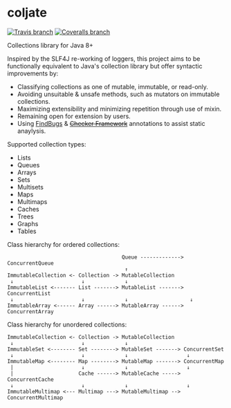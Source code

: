 # coljate

[![Travis branch](https://img.shields.io/travis/ollierob/coljate/master.svg)](https://travis-ci.org/ollierob/coljate)
[![Coveralls branch](https://img.shields.io/coveralls/ollierob/coljate/master.svg)](https://coveralls.io/github/ollierob/coljate?branch=master)

Collections library for Java 8+

Inspired by the SLF4J re-working of loggers, this project aims to be functionally equivalent to Java's collection library but offer syntactic improvements by:

  * Classifying collections as one of mutable, immutable, or read-only.
  * Avoiding unsuitable & unsafe methods, such as mutators on immutable collections.
  * Maximizing extensibility and minimizing repetition through use of mixin.
  * Remaining open for extension by users.
  * Using [FindBugs](http://findbugs.sourceforge.net/) & ~~[Checker Framework](http://types.cs.washington.edu/checker-framework/)~~ annotations to assist static anaylysis.

Supported collection types:

 * Lists
 * Queues
 * Arrays
 * Sets
 * Multisets
 * Maps
 * Multimaps
 * Caches
 * Trees
 * Graphs 
 * Tables

Class hierarchy for ordered collections:

```
                                     Queue -------------> ConcurrentQueue
                                      ↑
ImmutableCollection <- Collection -> MutableCollection
 ↓                      ↓             ↓
ImmutableList <------- List -------> MutableList -------> ConcurrentList
 ↓                      ↓             ↓                    ↓
ImmutableArray <------ Array ------> MutableArray ------> ConcurrentArray
```

Class hierarchy for unordered collections:

```
ImmutableCollection <- Collection -> MutableCollection
 ↓                      ↓             ↓
ImmutableSet <-------- Set --------> MutableSet -------> ConcurrentSet
 ↓                      ↓             ↓                   ↓
ImmutableMap <-------- Map --------> MutableMap -------> ConcurrentMap
 |                      ↓             ↓                   ↓
 |                     Cache ------> MutableCache -----> ConcurrentCache
 ↓                      ↓             ↓                   ↓
ImmutableMultimap <--- Multimap ---> MutableMultimap --> ConcurrentMultimap
```
